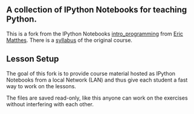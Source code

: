 A collection of IPython Notebooks for teaching Python.
---

This is a fork from the IPython Notebooks [intro_programming](https://github.com/ehmatthes/intro_programming) from [Eric Matthes](https://github.com/ehmatthes). There is a [syllabus](http://www.introtopython.org) of the original course.

Lesson Setup
---

The goal of this fork is to provide course material hosted as IPython Notebooks from a local Network (LAN) and thus give each student a fast way to work on the lessons. 

The files are saved read-only, like this anyone can work on the exercises without interfering with each other.

